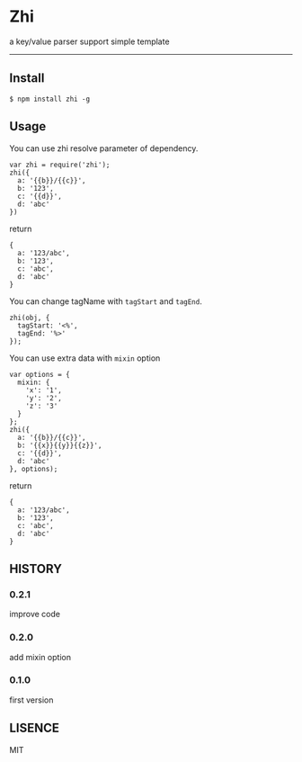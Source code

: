 # Zhi

a key/value parser support simple template

---

## Install

```
$ npm install zhi -g
```

## Usage

You can use zhi resolve parameter of dependency.

```
var zhi = require('zhi');
zhi({
  a: '{{b}}/{{c}}',
  b: '123',
  c: '{{d}}',
  d: 'abc'
})
```

return

```
{
  a: '123/abc',
  b: '123',
  c: 'abc',
  d: 'abc'
}
```

You can change tagName with `tagStart` and `tagEnd`.

```
zhi(obj, {
  tagStart: '<%',
  tagEnd: '%>'
});
```

You can use extra data with `mixin` option

```
var options = {
  mixin: {
    'x': '1',
    'y': '2',
    'z': '3'
  }
};
zhi({
  a: '{{b}}/{{c}}',
  b: '{{x}}{{y}}{{z}}',
  c: '{{d}}',
  d: 'abc'
}, options);
```

return

```
{
  a: '123/abc',
  b: '123',
  c: 'abc',
  d: 'abc'
}
```

## HISTORY

### 0.2.1

improve code

### 0.2.0

add mixin option

### 0.1.0

first version

## LISENCE

MIT
